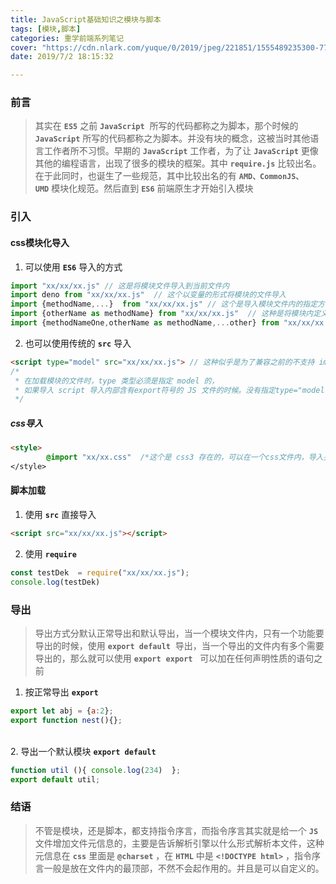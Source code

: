```yaml
---
title: JavaScript基础知识之模块与脚本
tags: [模块,脚本]
categories: 重学前端系列笔记
cover: "https://cdn.nlark.com/yuque/0/2019/jpeg/221851/1555489235300-77ec8cfd-2be0-448e-a3d3-9dead9ff2d33.jpeg"
date: 2019/7/2 18:15:32 

---
```


<a name="g7fJD"></a>
### 前言
> 其实在 **`ES5`** 之前 **`JavaScript`**  所写的代码都称之为脚本，那个时候的 **`JavaScript`** 所写的代码都称之为脚本。并没有块的概念，这被当时其他语言工作者所不习惯。早期的 **`JavaScript`** 工作者，为了让 **`JavaScript`** 更像其他的编程语言，出现了很多的模块的框架。其中 **`require.js`** 比较出名。在于此同时，也诞生了一些规范，其中比较出名的有 **`AMD、CommonJS、UMD`** 模块化规范。然后直到 **`ES6`** 前端原生才开始引入模块

<a name="w41bQ"></a>
### 引入
<a name="SvQ7U"></a>
#### css模块化导入

1. 可以使用 **`ES6`** 导入的方式
```javascript
import "xx/xx/xx.js" // 这是将模块文件导入到当前文件内
import deno from "xx/xx/xx.js"  // 这个以变量的形式将模块的文件导入
import {methodName,...}  from "xx/xx/xx.js" // 这个是导入模块文件内的指定方法，这里导入的方法名必须得跟模块文件内定义的方法一样
import {otherName as methodName} from "xx/xx/xx.js"  // 这种是将模块内定义的方法以另外一个昵称导入到本文件内
import {methodNameOne,otherName as methodName,...other} from "xx/xx/xx.js"
```

2. 也可以使用传统的 **`src`** 导入
```html
<script type="model" src="xx/xx/xx.js"> // 这种似乎是为了兼容之前的不支持 import 的
/*
 * 在加载模块的文件时，type 类型必须是指定 model 的，
 * 如果导入 script 导入内部含有export符号的 JS 文件的时候。没有指定type="model"，那么就会报错。
 */
```
<a name="lAwkW"></a>
##### css导入
```html
<style>
		@import "xx/xx.css"  /*这个是 css3 存在的，可以在一个css文件内，导入另外一个css 文件 */
</style>
```

<a name="rU5od"></a>
#### 脚本加载

1. 使用 **`src`** 直接导入
```html
<script src="xx/xx/xx.js"></script>
```

2. 使用 **`require`** 
```javascript
const testDek  = require("xx/xx/xx.js");
console.log(testDek)
```
<a name="t5ORU"></a>
### 导出
> 导出方式分默认正常导出和默认导出，当一个模块文件内，只有一个功能要导出的时候，使用 **`export default`**  导出，当一个导出的文件内有多个需要导出的，那么就可以使用 **`export`** 
> **`export`**   可以加在任何声明性质的语句之前 

1. 按正常导出 **`export`** 
```javascript
export let abj = {a:2};
export function nest(){};
```

<br />2. 导出一个默认模块 **`export default`** 
```javascript
function util (){ console.log(234)  };
export default util;
```

<a name="BpX8R"></a>
### 结语
> 不管是模块，还是脚本，都支持指令序言，而指令序言其实就是给一个 **`JS`**  文件增加文件元信息的，主要是告诉解析引擎以什么形式解析本文件，这种元信息在 **`css`** 里面是 **`@charset`** ，在 **`HTML`** 中是 **`<!DOCTYPE html>`** ，指令序言一般是放在文件内的最顶部，不然不会起作用的。并且是可以自定义的。


